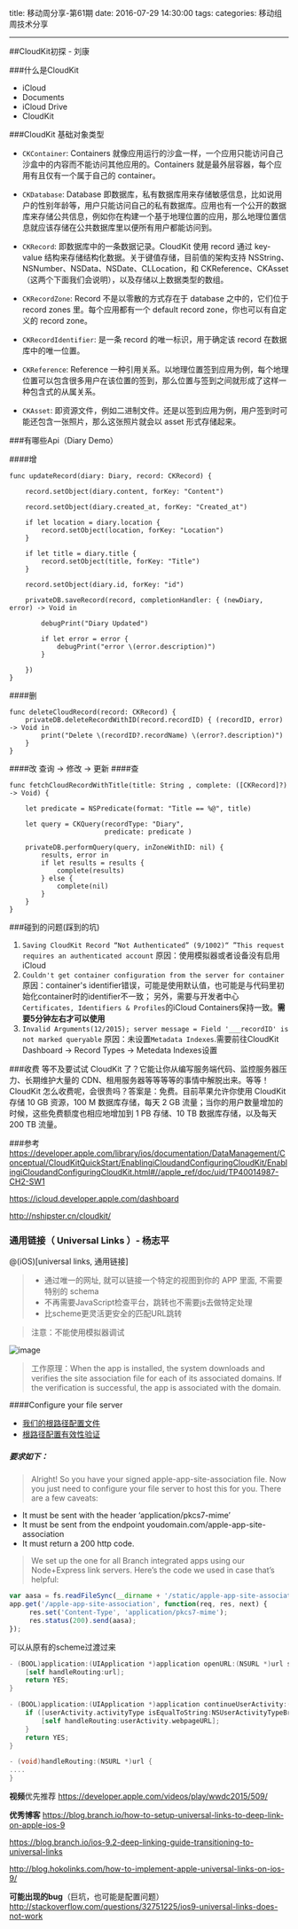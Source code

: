 title: 移动周分享-第61期
date: 2016-07-29  14:30:00
tags:
categories: 移动组周技术分享

---

##CloudKit初探 - 刘康

###什么是CloudKit
- iCloud
- Documents
- iCloud Drive
- CloudKit

###CloudKit 基础对象类型
- `CKContainer`: Containers 就像应用运行的沙盒一样，一个应用只能访问自己沙盒中的内容而不能访问其他应用的。Containers 就是最外层容器，每个应用有且仅有一个属于自己的 container。

- `CKDatabase`: Database 即数据库，私有数据库用来存储敏感信息，比如说用户的性别年龄等，用户只能访问自己的私有数据库。应用也有一个公开的数据库来存储公共信息，例如你在构建一个基于地理位置的应用，那么地理位置信息就应该存储在公共数据库里以便所有用户都能访问到。

- `CKRecord`: 即数据库中的一条数据记录。CloudKit 使用 record 通过 key-value 结构来存储结构化数据。关于键值存储，目前值的架构支持 NSString、NSNumber、NSData、NSDate、CLLocation，和 CKReference、CKAsset（这两个下面我们会说明），以及存储以上数据类型的数组。

- `CKRecordZone`: Record 不是以零散的方式存在于 database 之中的，它们位于 record zones 里。每个应用都有一个 default record zone，你也可以有自定义的 record zone。

- `CKRecordIdentifier`: 是一条 record 的唯一标识，用于确定该 record 在数据库中的唯一位置。

- `CKReference`: Reference 一种引用关系。以地理位置签到应用为例，每个地理位置可以包含很多用户在该位置的签到，那么位置与签到之间就形成了这样一种包含式的从属关系。

- `CKAsset`: 即资源文件，例如二进制文件。还是以签到应用为例，用户签到时可能还包含一张照片，那么这张照片就会以 asset 形式存储起来。

###有哪些Api（Diary Demo）

####增

```
func updateRecord(diary: Diary, record: CKRecord) {
    
    record.setObject(diary.content, forKey: "Content")
    
    record.setObject(diary.created_at, forKey: "Created_at")
    
    if let location = diary.location {
        record.setObject(location, forKey: "Location")
    }
    
    if let title = diary.title {
        record.setObject(title, forKey: "Title")
    }
    
    record.setObject(diary.id, forKey: "id")
    
    privateDB.saveRecord(record, completionHandler: { (newDiary, error) -> Void in
        
        debugPrint("Diary Updated")
        
        if let error = error {
            debugPrint("error \(error.description)")
        }
        
    })
}
```

####删

```
func deleteCloudRecord(record: CKRecord) {
    privateDB.deleteRecordWithID(record.recordID) { (recordID, error) -> Void in
        print("Delete \(recordID?.recordName) \(error?.description)")
    }
}
```

####改
查询 -> 修改 -> 更新
####查

```
func fetchCloudRecordWithTitle(title: String , complete: ([CKRecord]?) -> Void) {
    
    let predicate = NSPredicate(format: "Title == %@", title)
    
    let query = CKQuery(recordType: "Diary",
                        predicate: predicate )
    
    privateDB.performQuery(query, inZoneWithID: nil) {
        results, error in
        if let results = results {
            complete(results)
        } else {
            complete(nil)
        }
    }
}
```

###碰到的问题(踩到的坑)
1. `Saving CloudKit Record “Not Authenticated” (9/1002)“ ”This request requires an authenticated account`
原因：使用模拟器或者设备没有启用iCloud
2. `Couldn't get container configuration from the server for container`
原因：container's identifier错误，可能是使用默认值，也可能是与代码里初始化container时的identifier不一致；
另外，需要与开发者中心`Certificates, Identifiers & Profiles`的iCloud Containers保持一致。**需要5分钟左右才可以使用**
3. `Invalid Arguments(12/2015); server message = Field '___recordID' is not marked queryable`
原因：未设置`Metadata Indexes`.需要前往CloudKit Dashboard -> Record Types -> Metedata Indexes设置

###收费
等不及要试试 CloudKit 了？它能让你从编写服务端代码、监控服务器压力、长期维护大量的 CDN、租用服务器等等等等的事情中解脱出来。等等！CloudKit 怎么收费呢，会很贵吗？答案是：免费。目前苹果允许你使用 CloudKit 存储 10 GB 资源，100 M 数据库存储，每天 2 GB 流量；当你的用户数量增加的时候，这些免费额度也相应地增加到 1 PB 存储、10 TB 数据库存储，以及每天 200 TB 流量。

###参考
https://developer.apple.com/library/ios/documentation/DataManagement/Conceptual/CloudKitQuickStart/EnablingiCloudandConfiguringCloudKit/EnablingiCloudandConfiguringCloudKit.html#//apple_ref/doc/uid/TP40014987-CH2-SW1

https://icloud.developer.apple.com/dashboard

http://nshipster.cn/cloudkit/

### 通用链接（ Universal Links ）- 杨志平
@(iOS)[universal links, 通用链接]
> - 通过唯一的网址, 就可以链接一个特定的视图到你的 APP 里面, 不需要特别的 schema
> - 不再需要JavaScript检查平台，跳转也不需要js去做特定处理
> - 比scheme更灵活更安全的匹配URL跳转

> 注意：不能使用模拟器调试

![image](https://s3-eu-west-1.amazonaws.com/hoko-blog/universal_links.png)

> 工作原理：When the app is installed, the system downloads and verifies the site association file for each of its associated domains. If the verification is successful, the app is associated with the domain.

####Configure your file server
- [我们的根路径配置文件](https://api-pre.51offer.com/apple-app-site-association)
- [根路径配置有效性验证](https://branch.io/resources/universal-links/)
##### 要求如下：
> Alright! So you have your signed apple-app-site-association file. Now you just need to configure your file server to host this for you. There are a few caveats:
- It must be sent with the header ‘application/pkcs7-mime’
- It must be sent from the endpoint youdomain.com/apple-app-site-association
- It must return a 200 http code.

> We set up the one for all Branch integrated apps using our Node+Express link servers. Here’s the code we used in case that’s helpful:
```javascript
var aasa = fs.readFileSync(__dirname + '/static/apple-app-site-association');
app.get('/apple-app-site-association', function(req, res, next) {
     res.set('Content-Type', 'application/pkcs7-mime');
     res.status(200).send(aasa);
});
```


可以从原有的scheme过渡过来
```objectivec
- (BOOL)application:(UIApplication *)application openURL:(NSURL *)url sourceApplication:(NSString *)sourceApplication annotation:(id)annotation {
    [self handleRouting:url];
    return YES;
}

- (BOOL)application:(UIApplication *)application continueUserActivity:(NSUserActivity *)userActivity restorationHandler:(void (^)(NSArray *))restorationHandler {
    if ([userActivity.activityType isEqualToString:NSUserActivityTypeBrowsingWeb]) {
        [self handleRouting:userActivity.webpageURL];
    }
    return YES;
}

- (void)handleRouting:(NSURL *)url {
....
}
```


**视频**优先推荐
https://developer.apple.com/videos/play/wwdc2015/509/

**优秀博客**
https://blog.branch.io/how-to-setup-universal-links-to-deep-link-on-apple-ios-9

https://blog.branch.io/ios-9.2-deep-linking-guide-transitioning-to-universal-links

http://blog.hokolinks.com/how-to-implement-apple-universal-links-on-ios-9/

**可能出现的bug**（巨坑，也可能是配置问题）
http://stackoverflow.com/questions/32751225/ios9-universal-links-does-not-work
